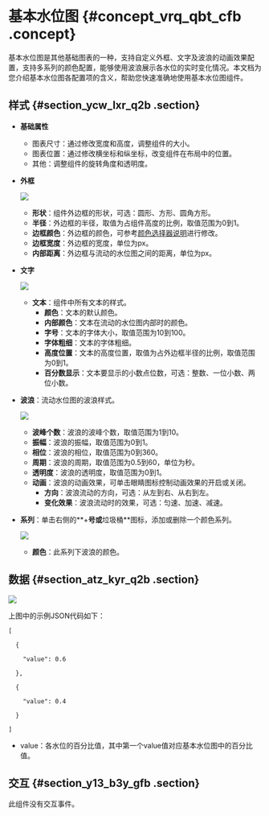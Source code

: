 # 基本水位图 {#concept_vrq_qbt_cfb .concept}

基本水位图是其他基础图表的一种，支持自定义外框、文字及波浪的动画效果配置，支持多系列的颜色配置，能够使用波浪展示各水位的实时变化情况。本文档为您介绍基本水位图各配置项的含义，帮助您快速准确地使用基本水位图组件。

## 样式 {#section_ycw_lxr_q2b .section}

-   **基础属性**

    -   图表尺寸：通过修改宽度和高度，调整组件的大小。
    -   图表位置：通过修改横坐标和纵坐标，改变组件在布局中的位置。
    -   其他：调整组件的旋转角度和透明度。
-   **外框**

    ![](http://static-aliyun-doc.oss-cn-hangzhou.aliyuncs.com/assets/img/21298/155702832711848_zh-CN.png)

    -   **形状**：组件外边框的形状，可选：圆形、方形、圆角方形。
    -   **半径**：外边框的半径，取值为占组件高度的比例，取值范围为0到1。
    -   **边框颜色**：外边框的颜色，可参考[颜色选择器说明](cn.zh-CN/用户指南/管理组件/设置组件样式/配置项说明.md#section_kdw_vj4_t2b)进行修改。
    -   **边框宽度**：外边框的宽度，单位为px。
    -   **内部距离**：外边框与流动的水位图之间的距离，单位为px。
-   **文字**

    ![](http://static-aliyun-doc.oss-cn-hangzhou.aliyuncs.com/assets/img/21298/155702832711853_zh-CN.png)

    -   **文本**：组件中所有文本的样式。
        -   **颜色**：文本的默认颜色。
        -   **内部颜色**：文本在流动的水位图内部时的颜色。
        -   **字号**：文本的字体大小，取值范围为10到100。
        -   **字体粗细**：文本的字体粗细。
        -   **高度位置**：文本的高度位置，取值为占外边框半径的比例，取值范围为0到1。
        -   **百分数显示**：文本要显示的小数点位数，可选：整数、一位小数、两位小数。
-   **波浪**：流动水位图的波浪样式。

    ![](http://static-aliyun-doc.oss-cn-hangzhou.aliyuncs.com/assets/img/21298/155702832711875_zh-CN.png)

    -   **波峰个数**：波浪的波峰个数，取值范围为1到10。
    -   **振幅**：波浪的振幅，取值范围为0到1。
    -   **相位**：波浪的相位，取值范围为0到360。
    -   **周期**：波浪的周期，取值范围为0.5到60，单位为秒。
    -   **透明度**：波浪的透明度，取值范围为0到1。
    -   **动画**：波浪的动画效果，可单击眼睛图标控制动画效果的开启或关闭。
        -   **方向**：波浪流动的方向，可选：从左到右、从右到左。
        -   **变化效果**：波浪流动时的效果，可选：匀速、加速、减速。
-   **系列**：单击右侧的**+**号或**垃圾桶**图标，添加或删除一个颜色系列。

    ![](http://static-aliyun-doc.oss-cn-hangzhou.aliyuncs.com/assets/img/21298/155702832711876_zh-CN.png)

    -   **颜色**：此系列下波浪的颜色。

## 数据 {#section_atz_kyr_q2b .section}

![](http://static-aliyun-doc.oss-cn-hangzhou.aliyuncs.com/assets/img/21298/155702832711877_zh-CN.png)

上图中的示例JSON代码如下：

``` {#codeblock_bty_30g_61i}
[

  {

    "value": 0.6

  },

  {

    "value": 0.4

  }

]
```

-   value：各水位的百分比值，其中第一个value值对应基本水位图中的百分比值。

## 交互 {#section_y13_b3y_gfb .section}

此组件没有交互事件。

